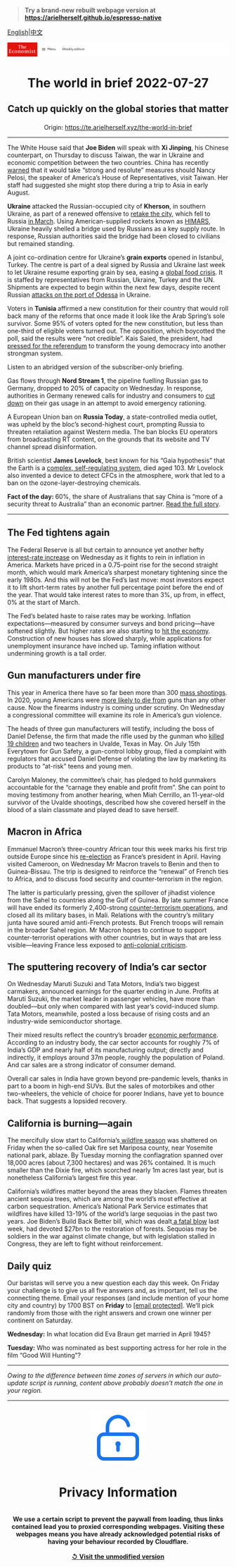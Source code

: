> **Try a brand-new rebuilt webpage version at https://arielherself.github.io/espresso-native**

[English](https://github.com/arielherself/espresso/blob/main/README.md)|[中文](https://github-com.translate.goog/arielherself/espresso/blob/main/README.md?_x_tr_sl=en&_x_tr_tl=zh-CN&_x_tr_hl=zh-CN&_x_tr_pto=wapp)



![The Economist](menubar.png)

# <p align="center">The world in brief 2022-07-27</p>

## <p align="center">Catch up quickly on the global stories that matter</p>

<p align="center">Origin: <a href="https://te.arielherself.xyz/the-world-in-brief">https://te.arielherself.xyz/the-world-in-brief</a><hr>

The White House said that <strong>Joe Biden</strong> will speak with <strong>Xi Jinping</strong>, his Chinese counterpart, on Thursday to discuss Taiwan, the war in Ukraine and economic competition between the two countries. China has recently [warned](https://te.arielherself.xyz/china/2022/07/21/talk-of-nancy-pelosi-visiting-taiwan-angers-china) that it would take “strong and resolute” measures should Nancy Pelosi, the speaker of America’s House of Representatives, visit Taiwan. Her staff had suggested she might stop there during a trip to Asia in early August.

<strong>Ukraine </strong>attacked the Russian-occupied city of <strong>Kherson</strong>, in southern Ukraine, as part of a renewed offensive to [retake the city](https://te.arielherself.xyz/europe/2022/07/03/ukraine-prepares-a-counter-offensive-to-retake-kherson-province), which fell to Russia [in March](https://te.arielherself.xyz/europe/2022/03/02/a-regional-capital-in-ukraine-falls-to-russia-for-the-first-time). Using American-supplied rockets known as [HIMARS](https://te.arielherself.xyz/europe/2022/07/13/ukraines-new-rockets-are-wreaking-havoc-on-russias-army), Ukraine heavily shelled a bridge used by Russians as a key supply route. In response, Russian authorities said the bridge had been closed to civilians but remained standing.

A joint co-ordination centre for Ukraine’s <strong>grain exports</strong> opened in Istanbul, Turkey. The centre is part of a deal signed by Russia and Ukraine last week to let Ukraine resume exporting grain by sea, easing a [global food crisis](https://te.arielherself.xyz/leaders/2022/05/19/the-coming-food-catastrophe). It is staffed by representatives from Russian, Ukraine, Turkey and the UN. Shipments are expected to begin within the next few days, despite recent Russian [attacks on the port of Odessa](https://te.arielherself.xyz/europe/2022/07/22/after-agreeing-to-let-ukraine-export-grain-russia-rockets-its-port) in Ukraine.

Voters in <strong>Tunisia </strong>affirmed a new constitution for their country that would roll back many of the reforms that once made it look like the Arab Spring’s sole survivor. Some 95% of voters opted for the new constitution, but less than one-third of eligible voters turned out. The opposition, which boycotted the poll, said the results were “not credible”. Kais Saied, the president, had [pressed for the referendum](https://te.arielherself.xyz/middle-east-and-africa/2022/07/21/tunisias-president-is-pushing-an-ominous-constitution) to transform the young democracy into another strongman system.

Listen to an abridged version of the subscriber-only briefing.

Gas flows through <strong>Nord Stream 1</strong>, the pipeline fuelling Russian gas to Germany, dropped to 20% of capacity on Wednesday. In response, authorities in Germany renewed calls for industry and consumers to [cut down](https://te.arielherself.xyz/the-economist-explains/2022/07/26/the-flaws-in-europes-deal-to-ration-gas) on their gas usage in an attempt to avoid emergency rationing.

A European Union ban on <strong>Russia Today</strong>, a state-controlled media outlet, was upheld by the bloc’s second-highest court, prompting Russia to threaten retaliation against Western media. The ban blocks EU operators from broadcasting RT content, on the grounds that its website and TV channel spread disinformation.

British scientist <strong>James Lovelock</strong>, best known for his “Gaia hypothesis” that the Earth is a [complex, self-regulating system](https://www.youtube.com/watch?v=HuGj5n_vYz4), died aged 103. Mr Lovelock also invented a device to detect CFCs in the atmosphere, work that led to a ban on the ozone-layer-destroying chemicals.

<strong>Fact of the day: </strong>60%, the share of Australians that say China is “more of a security threat to Australia” than an economic partner. [Read the full story](https://te.arielherself.xyz/asia/2022/07/26/australia-and-china-are-on-speaking-terms-again).

----------

## The Fed tightens again

The Federal Reserve is all but certain to announce yet another hefty [interest-rate increase](https://te.arielherself.xyz/finance-and-economics/2022/07/21/the-fed-put-morphs-into-a-fed-call) on Wednesday as it fights to rein in inflation in America. Markets have priced in a 0.75-point rise for the second straight month, which would mark America’s sharpest monetary tightening since the early 1980s. And this will not be the Fed’s last move: most investors expect it to lift short-term rates by another full percentage point before the end of the year. That would take interest rates to more than 3%, up from, in effect, 0% at the start of March.

The Fed’s belated haste to raise rates may be working. Inflation expectations—measured by consumer surveys and bond pricing—have softened slightly. But higher rates are also starting to [hit the economy](https://te.arielherself.xyz/finance-and-economics/2022/07/24/why-it-is-too-early-to-say-the-world-economy-is-in-recession). Construction of new houses has slowed sharply, while applications for unemployment insurance have inched up. Taming inflation without undermining growth is a tall order.

## Gun manufacturers under fire

This year in America there have so far been more than 300 [mass shootings](https://te.arielherself.xyz/graphic-detail/2022/07/05/another-mass-shooting-in-america). In 2020, young Americans were [more likely to die from](https://te.arielherself.xyz/graphic-detail/2022/05/25/guns-are-the-things-most-likely-to-kill-young-people-in-america) guns than any other cause. Now the firearms industry is coming under scrutiny. On Wednesday a congressional committee will examine its role in America’s gun violence.

The heads of three gun manufacturers will testify, including the boss of Daniel Defense, the firm that made the rifle used by the gunman who [killed 19 children](https://te.arielherself.xyz/united-states/2022/07/21/a-report-sheds-light-on-the-deadliest-school-shooting-in-texass-history) and two teachers in Uvalde, Texas in May. On July 15th Everytown for Gun Safety, a gun-control lobby group, filed a complaint with regulators that accused Daniel Defense of violating the law by marketing its products to “at-risk” teens and young men.

Carolyn Maloney, the committee’s chair, has pledged to hold gunmakers accountable for the “carnage they enable and profit from”. She can point to moving testimony from another hearing, when Miah Cerrillo, an 11-year-old survivor of the Uvalde shootings, described how she covered herself in the blood of a slain classmate and played dead to save herself.

## Macron in Africa

Emmanuel Macron’s three-country African tour this week marks his first trip outside Europe since his [re-election](https://te.arielherself.xyz/europe/2022/04/30/frances-re-elected-president-prepares-for-a-tough-second-term) as France’s president in April. Having visited Cameroon, on Wednesday Mr Macron travels to Benin and then to Guinea-Bissau. The trip is designed to reinforce the “renewal” of French ties to Africa, and to discuss food security and counter-terrorism in the region.

The latter is particularly pressing, given the spillover of jihadist violence from the Sahel to countries along the Gulf of Guinea. By late summer France will have ended its formerly 2,400-strong [counter-terrorism operations](https://te.arielherself.xyz/the-economist-explains/2022/02/14/what-have-french-forces-achieved-in-the-sahel), and closed all its military bases, in Mali. Relations with the country’s military junta have soured amid anti-French protests. But French troops will remain in the broader Sahel region. Mr Macron hopes to continue to support counter-terrorist operations with other countries, but in ways that are less visible—leaving France less exposed to [anti-colonial criticism](https://te.arielherself.xyz/middle-east-and-africa/2021/06/03/france-tries-to-reset-policy-in-africa).

## The sputtering recovery of India’s car sector

On Wednesday Maruti Suzuki and Tata Motors, India’s two biggest carmakers, announced earnings for the quarter ending in June. Profits at Maruti Suzuki, the market leader in passenger vehicles, have more than doubled—but only when compared with last year’s covid-induced slump. Tata Motors, meanwhile, posted a loss because of rising costs and an industry-wide semiconductor shortage.

Their mixed results reflect the country’s broader [economic performance](https://te.arielherself.xyz/leaders/2022/05/13/the-indian-economy-is-being-rewired-the-opportunity-is-immense). According to an industry body, the car sector accounts for roughly 7% of India’s GDP and nearly half of its manufacturing output; directly and indirectly, it employs around 37m people, roughly the population of Poland. And car sales are a strong indicator of consumer demand.

Overall car sales in India have grown beyond pre-pandemic levels, thanks in part to a boom in high-end SUVs. But the sales of motorbikes and other two-wheelers, the vehicle of choice for poorer Indians, have yet to bounce back. That suggests a lopsided recovery. 

## California is burning—again

The mercifully slow start to California’s[ wildfire season](https://te.arielherself.xyz/the-economist-reads/2022/07/08/what-to-read-to-understand-the-burning-of-the-american-west) was shattered on Friday when the so-called Oak fire set Mariposa county, near Yosemite national park, ablaze. By Tuesday morning the conflagration spanned over 18,000 acres (about 7,300 hectares) and was 26% contained. It is much smaller than the Dixie fire, which scorched nearly 1m acres last year, but is nonetheless California’s largest fire this year.

California’s wildfires matter beyond the areas they blacken. Flames threaten ancient sequoia trees, which are among the world’s most effective at carbon sequestration. America’s National Park Service estimates that wildfires have killed 13-19% of the world’s large sequoias in the past two years. Joe Biden’s Build Back Better bill, which was dealt[ a fatal blow](https://te.arielherself.xyz/united-states/2022/07/21/american-climate-policy-is-in-tatters) last week, had devoted $27bn to the restoration of forests. Sequoias may be soldiers in the war against climate change, but with legislation stalled in Congress, they are left to fight without reinforcement.

## Daily quiz

Our baristas will serve you a new question each day this week. On Friday your challenge is to give us all five answers and, as important, tell us the connecting theme. Email your responses (and include mention of your home city and country) by 1700 BST on <strong>Friday</strong> to [<span class="__cf_email__" data-cfemail="6233170b18271112100711110d2207010d0c0d0f0b11164c010d0f">[email&#160;protected]</span>](https://mail.google.com/mail/?view=cm&amp;fs=1&amp;tf=1&amp;to=QuizEspresso@te.arielherself.xyz). We’ll pick randomly from those with the right answers and crown one winner per continent on Saturday.

<strong>Wednesday:</strong> In what location did Eva Braun get married in April 1945?

<strong>Tuesday:</strong> Who was nominated as best supporting actress for her role in the film “Good Will Hunting”?

----------

*Owing to the difference between time zones of servers in which our auto-update script is running, content above probably doesn't match the one in your region.*

|<br><div align="center"><img src="unlock.png" /><h1>Privacy Information</h1></div></br>We use a certain script to prevent the paywall from loading, thus links contained lead you to proxied corresponding webpages. Visiting these webpages means you have already acknowledged potential risks of having your behaviour recorded by Cloudflare.<br><br>[&#x21BA; Visit the unmodified version](README.raw.md)<br><br>|
|-----|
